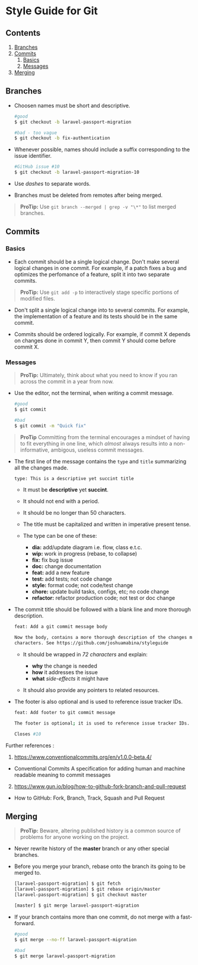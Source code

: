 # Style Guide for Git

## Contents

1. [Branches](#branches)
2. [Commits](#commits)
	1. [Basics](#commits-basics)
	2. [Messages](#commits-messages)
3. [Merging](#merging)

<div id="branches"></div>

## Branches

- Choosen names must be short and descriptive.
	```bash
	#good
	$ git checkout -b laravel-passport-migration

	#bad - too vague
	$ git checkout -b fix-authentication
	```

- Whenever possible, names should include a suffix corresponding to the issue identifier.
	```bash
	#GitHub issue #10
	$ git checkout -b laravel-passport-migration-10
	```

- Use *dashes* to separate words.

- Branches must be deleted from remotes after being merged.

> **ProTip:** Use `git branch --merged | grep -v "\*"` to list merged branches.

<div id="commits"></div>

## Commits

<div id="commits-basics"></div>

### Basics

- Each commit should be a single logical change. Don't make several logical changes in one commit. For example, if a patch fixes a bug and optimizes the perfomance of a feature, split it into two separate commits.

> **ProTip:** Use `git add -p` to interactively stage specific portions of modified files.

- Don't split a single logical change into to several commits. For example, the implementation of a feature and its tests should be in the same commit.

- Commits should be ordered logically. For example, if commit X depends on changes done in commit Y, then commit Y should come before commit X.

<div id="commits-messages"></div>

### Messages

> **ProTip:** Ultimately, think about what you need to know if you ran across the commit in a year from now.

- Use the editor, not the terminal, when writing a commit message.

	```bash
	#good
	$ git commit

	#bad
	$ git commit -m "Quick fix"
	```
> **ProTip** Committing from the terminal encourages a mindset of having to fit everything in one line,
> which *almost* always results into a non-informative, ambigous, useless commit messages.

- The first line of the message contains the `type` and `title` summarizing all the changes made.

	```bash
	type: This is a descriptive yet succint title
	```

	- It must be **descriptive** yet **succint**.

	- It should not end with a period.

	- It should be no longer than 50 characters.

	- The title must be capitalized and written in imperative present tense.

	- The type can be one of these:

		- **dia:** add/update diagram i.e. flow, class e.t.c.
		- **wip:** work in progress (rebase, to collapse)
		- **fix:** fix bug issue
		- **doc:** change documentation
		- **feat:** add a new feature
		- **test:** add tests; not code change
		- **style:** format code; not code/test change
		- **chore:** update build tasks, configs, etc; no code change
		- **refactor:** refactor production code; not test or doc change

- The commit title should be followed with a blank line and more thorough description.

	```bash
	feat: Add a git commit message body

	Now the body, contains a more thorough description of the changes made wrapped in 72
	characters. See https://github.com/joshuamabina/styleguide
	```
	- It should be wrapped in *72 characters* and explain:

		- **why** the change is needed
		- **how** it addresses the issue
		- **what** *side-effects* it might have

	- It should also provide any pointers to related resources.

- The footer is also optional and is used to reference issue tracker IDs.

	```bash
	feat: Add footer to git commit message

	The footer is optional; it is used to reference issue tracker IDs.

	Closes #10
	```
Further references :
1. https://www.conventionalcommits.org/en/v1.0.0-beta.4/
- Conventional Commits
A specification for adding human and machine readable meaning to commit messages

2. https://www.gun.io/blog/how-to-github-fork-branch-and-pull-request
- How to GitHub: Fork, Branch, Track, Squash and Pull Request
	

<div id="merging"></div>

## Merging

> **ProTip:** Beware, altering published history is a common source of problems for anyone working on the project.

- Never rewrite history of the **master** branch or any other special branches.

- Before you merge your branch, rebase onto the branch its going to be merged to.

	```bash
	[laravel-passport-migration] $ git fetch
	[laravel-passport-migration] $ git rebase origin/master
	[laravel-passport-migration] $ git checkout master

	[master] $ git merge laravel-passport-migration
	```

- If your branch contains more than one commit, do not merge with a fast-forward.
	```bash
	#good
	$ git merge --no-ff laravel-passport-migration

	#bad
	$ git merge laravel-passport-migration
	```
